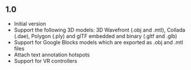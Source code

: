 ## 1.0

- Initial version
- Support the following 3D models: 3D Wavefront (.obj and .mtl), Collada (.dae), Polygon (.ply) and glTF embedded and binary (.gltf and .glb)
- Support for Google Blocks models which are exported as .obj and .mtl files
- Attach text annotation hotspots
- Support for VR controllers
